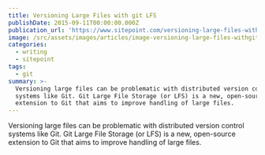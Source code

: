 ```yaml
---
title: Versioning Large Files with git LFS
publishDate: 2015-09-11T00:00:00.000Z
publication_url: 'https://www.sitepoint.com/versioning-large-files-with-git-lfs/'
image: /src/assets/images/articles/image-versioning-large-files-withgit-lfs.png
categories:
  - writing
  - sitepoint
tags:
  - git
summary: >-
  Versioning large files can be problematic with distributed version control
  systems like Git. Git Large File Storage (or LFS) is a new, open-source
  extension to Git that aims to improve handling of large files.
---
```


Versioning large files can be problematic with distributed version control systems like Git. Git Large File Storage (or LFS) is a new, open-source extension to Git that aims to improve handling of large files.
